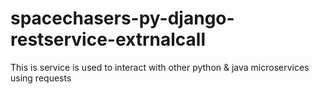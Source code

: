 # spacechasers-py-django-restservice-extrnalcall
This is service is used to interact with other python &amp; java microservices using requests
